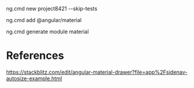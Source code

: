 ng.cmd new project8421 --skip-tests

ng.cmd add @angular/material

ng.cmd generate module material

# References
https://stackblitz.com/edit/angular-material-drawer?file=app%2Fsidenav-autosize-example.html